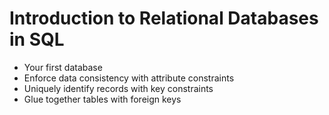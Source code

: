 # Introduction to Relational Databases in SQL #

* Your first database
* Enforce data consistency with attribute constraints
* Uniquely identify records with key constraints
* Glue together tables with foreign keys

